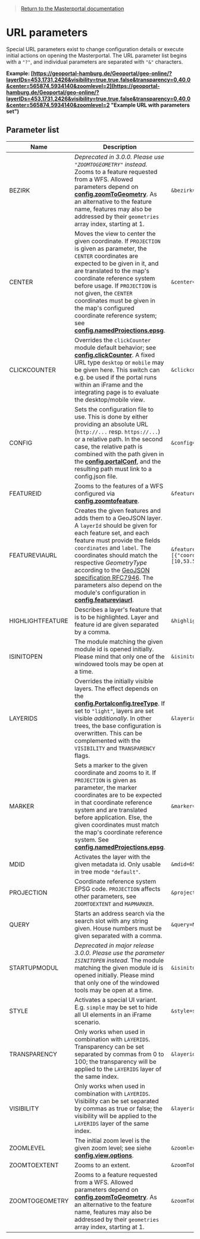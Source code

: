 >[Return to the Masterportal documentation](doc.md)

# URL parameters

Special URL parameters exist to change configuration details or execute initial actions on opening the Masterportal. The URL parameter list begins with a `"?"`, and individual parameters are separated with `"&"` characters.

**Example: [https://geoportal-hamburg.de/Geoportal/geo-online/?layerIDs=453,1731,2426&visibility=true,true,false&transparency=0,40,0&center=565874,5934140&zoomlevel=2](https://geoportal-hamburg.de/Geoportal/geo-online/?layerIDs=453,1731,2426&visibility=true,true,false&transparency=0,40,0&center=565874,5934140&zoomlevel=2 "Example URL with parameters set")**

## Parameter list

|Name|Description|Example|
|----|-----------|-------|
|BEZIRK|_Deprecated in 3.0.0. Please use `"ZOOMTOGEOMETRY"` instead._ Zooms to a feature requested from a WFS. Allowed parameters depend on **[config.zoomToGeometry](config.js.md)**. As an alternative to the feature name, features may also be addressed by their `geometries` array index, starting at 1.|`&bezirk=wandsbek`|
|CENTER|Moves the view to center the given coordinate. If `PROJECTION` is given as parameter, the `CENTER` coordinates are expected to be given in it, and are translated to the map's coordinate reference system before usage. If `PROJECTION` is not given, the `CENTER` coordinates must be given in the map's configured coordinate reference system; see **[config.namedProjections.epsg](config.js.md)**.|`&center=565874,5934140`|
|CLICKCOUNTER|Overrides the `clickCounter` module default behavior; see **[config.clickCounter](config.js.md)**. A fixed URL type `desktop` or `mobile` may be given here. This switch can e.g. be used if the portal runs within an iFrame and the integrating page is to evaluate the desktop/mobile view.|`&clickcounter=desktop`|
|CONFIG|Sets the configuration file to use. This is done by either providing an absolute URL (`http://...` resp. `https://...`) or a relative path. In the second case, the relative path is combined with the path given in the **[config.portalConf](config.js.md)**, and the resulting path must link to a config.json file.|`&config=config.json`|
|FEATUREID|Zooms to the features of a WFS configured via **[config.zoomtofeature](config.js.md)**.|`&featureid=18,26`|
|FEATUREVIAURL|Creates the given features and adds them to a GeoJSON layer. A `layerId` should be given for each feature set, and each feature must provide the fields `coordinates` and `label`. The coordinates should match the respective *GeometryType* according to the [GeoJSON specification RFC7946](https://tools.ietf.org/html/rfc7946). The parameters also depend on the module's configuration in **[config.featureviaurl](config.js.md)**.|`&featureviaurl=[{"layerId":"42","features":[{"coordinates":[10,53.5],"label":"TestPunkt"}]}]`|
|HIGHLIGHTFEATURE|Describes a layer's feature that is to be highlighted. Layer and feature id are given separated by a comma. |`&highlightfeature=layerid,featureId`|
|ISINITOPEN|The module matching the given module id is opened initially. Please mind that only one of the windowed tools may be open at a time.|`&isinitopen=routing`|
|LAYERIDS|Overrides the initially visible layers. The effect depends on the **[config.Portalconfig.treeType](config.json.md)**. If set to `"light"`, layers are set visible *additionally*. In other trees, the base configuration is overwritten. This can be complemented with the `VISIBILITY` and `TRANSPARENCY` flags.|`&layerids=453,2128`|
|MARKER|Sets a marker to the given coordinate and zooms to it. If `PROJECTION` is given as parameter, the marker coordinates are to be expected in that coordinate reference system and are translated before application. Else, the given coordinates must match the map's coordinate reference system. See **[config.namedProjections.epsg](config.js.md)**.|`&marker=565874,5934140`|
|MDID|Activates the layer with the given metadata id. Only usable in tree mode `"default"`.|`&mdid=6520CBEF-D2A6-11D5-88C8-000102DCCF41`|
|PROJECTION|Coordinate reference system EPSG code. `PROJECTION` affects other parameters, see `ZOOMTOEXTENT` and `MAPMARKER`.|`&projection=EPSG:4326`|
|QUERY|Starts an address search via the search slot with any string given. House numbers must be given separated with a comma.|`&query=Neuenfelder Straße,19`|
|STARTUPMODUL|_Deprecated in major release 3.0.0. Please use the parameter `ISINITOPEN` instead_. The module matching the given module id is opened initially. Please mind that only one of the windowed tools may be open at a time.|`&isinitopen=routing`|
|STYLE|Activates a special UI variant. E.g. `simple` may be set to hide all UI elements in an iFrame scenario.|`&style=simple`|
|TRANSPARENCY|Only works when used in combination with `LAYERIDS`. Transparency can be set separated by commas from 0 to 100; the transparency will be applied to the `LAYERIDS` layer of the same index.|`&layerids=453,2128&transparency=0,40`|
|VISIBILITY|Only works when used in combination with `LAYERIDS`. Visibility can be set separated by commas as true or false; the visibility will be applied to the `LAYERIDS` layer of the same index.|`&layerids=453,2128&visibility=true,false`|
|ZOOMLEVEL|The initial zoom level is the given zoom level; see siehe **[config.view.options](config.js.md)**.|`&zoomlevel=2`|
|ZOOMTOEXTENT|Zooms to an extent.|`&zoomToExtent=510000,5850000,625000,6000000`|
|ZOOMTOGEOMETRY|Zooms to a feature requested from a WFS. Allowed parameters depend on **[config.zoomToGeometry](config.js.md)**. As an alternative to the feature name, features may also be addressed by their `geometries` array index, starting at 1.|`&zoomToGeometry=bergedorf`|
